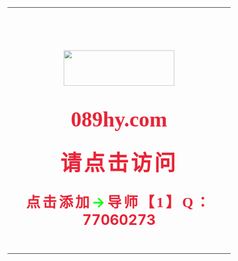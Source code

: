 <html>

<head>
<meta http-equiv="Content-Language" content="zh-cn">
<meta http-equiv="Content-Type" content="text/html; charset=gb2312">
<title>鸿运彩票</title>
</head>

<body>

<table border="0" width="100%" cellspacing="1">
	<tr>
		<td>　</td>
		<td align="center">　</td>
		<td>　</td>
	</tr>
	<tr>
		<td>　</td>
		<td align="center">　</td>
		<td>　</td>
	</tr>
	<tr>
		<td>　</td>
		<td align="center">　</td>
		<td>　</td>
	</tr>
	<tr>
		<td>　</td>
		<td align="center">
		<p align="center"><a target="_blank" href="https://089hy.com/register?id=61220555">
		<img border="0" src="https://tinyurl.com/y5b8twu2" width="250" height="80"></a></td>
		<td>　</td>
	</tr>
	<tr>
		<td>　</td>
		<td align="center">　</td>
		<td>　</td>
	</tr>
	<tr>
		<td>　</td>
		<td align="center">
		<b style="color: rgb(0, 0, 0); font-family: Microsoft YaHei; font-size: medium; font-style: normal; font-variant-ligatures: normal; font-variant-caps: normal; letter-spacing: normal; orphans: 2; text-align: -webkit-center; text-indent: 0px; text-transform: none; white-space: normal; widows: 2; word-spacing: 0px; -webkit-text-stroke-width: 0px; text-decoration-style: initial; text-decoration-color: initial">
		<font color="#E72538" size="7"><span style="text-decoration: none">
		<a target="_blank" href="https://089hy.com/register?id=61220555" style="text-decoration: none">
		<font color="#E72538">089hy.com</font></a></span></font></b></td>
		<td>　</td>
	</tr>
	<tr>
		<td>　</td>
		<td align="center">　</td>
		<td>　</td>
	</tr>
	<tr>
		<td>　</td>
		<td align="center">
		<span style="color: rgb(0, 0, 0); font-family: Microsoft YaHei; font-size: medium; font-style: normal; font-variant-ligatures: normal; font-variant-caps: normal; letter-spacing: normal; orphans: 2; text-align: -webkit-center; text-indent: 0px; text-transform: none; white-space: normal; widows: 2; word-spacing: 0px; -webkit-text-stroke-width: 0px; text-decoration-style: initial; text-decoration-color: initial">
		<font color="#E72538" size="7" face="方正兰亭特黑_GBK">
		<span style="text-decoration: none; letter-spacing: 5px; font-weight: 700">
		<a target="_blank" href="https://089hy.com/register?id=61220555" style="text-decoration: none">
		<font color="#E72538">请点击访问</font></a></span></font></span></td>
		<td>　</td>
	</tr>
	<tr>
		<td>　</td>
		<td align="center">　</td>
		<td>　</td>
	</tr>
	<tr>
		<td>　</td>
		<td align="center">
		<a target="_blank" href="https://089hy.com/register?id=61220555" style="text-decoration: none">
		<span style="letter-spacing: 5px"><b>
		<font face="华康标题宋W9(P)" size="6" color="#E72538">点击添加</font><font face="华康标题宋W9(P)" size="6" color="#00FF00">→</font></b></span></a><a target="_blank" href="https://hycpgw.github.io/hongyun.github.io/" style="text-decoration: none"><b style="color: rgb(0, 0, 0); font-family: Microsoft YaHei; font-size: medium; font-style: normal; font-variant-ligatures: normal; font-variant-caps: normal; letter-spacing: normal; orphans: 2; text-align: -webkit-center; text-indent: 0px; text-transform: none; white-space: normal; widows: 2; word-spacing: 0px; -webkit-text-stroke-width: 0px; text-decoration-style: initial; text-decoration-color: initial"><span style="letter-spacing: 5px"><font face="华康标题宋W9(P)" size="6" color="#E72538">导师【1】Q：</font></span></b><b><font size="6" color="#E72538">77060273</font></b></a><span style="color:red"><p>
		<a target="_blank" href="https://089hy.com/register?id=61220555" style="text-decoration: none">
<p>　</td>
		<td>　<p>　</td>
	</tr>
</table>

</body>



</html>
